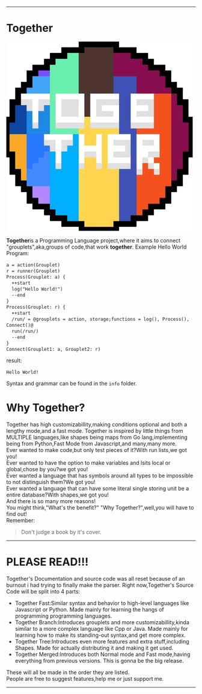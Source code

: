 ******
# Together
![Insert Together Logo](Together.png)


**Together**is a Programming Language project,where it aims to connect "grouplets",aka,groups of code,that work **together**.
Example Hello World Program:
```
a = action(Grouplet)
r = runner(Grouplet)
Process(Grouplet: a) {
  ++start
  log("Hello World!")
  --end
}
Process(Grouplet: r) {
  ++start
  /run/ = @grouplets = action, storage;functions = log(), Process(), Connect()@
  run(/run/)
  --end
}
Connect(Grouplet1: a, Grouplet2: r)
```
result:
```
Hello World!
```
Syntax and grammar can be found in the ``info`` folder.
# Why Together?
Together has high customizabillity,making conditions optional and both a lengthy mode,and a fast mode.
Together is inspired by little things from MULTIPLE languages,like shapes being maps from Go lang,implementing being from Python,Fast Mode from Javascript,and many,many more.\
Ever wanted to make code,but only test pieces of it?With run lists,we got you!\
Ever wanted to have the option to make variables and lsits local or global,chose by you?we got you!\
Ever wanted a language that has symbols around all types to be impossible to not distinguish them?We got you!\
Ever wanted a language that can have some literal single storing unit be a entire database?With shapes,we got you!\
And there is so many more reasons!\
You might think,"What's the benefit?" "Why Together?",well,you will have to find out!\
Remember:
> Don't judge a book by it's cover.

******
# PLEASE READ!!!
Together's Documentation and source code was all reset because of an burnout i had trying to finally make the parser.
Right now,Together's Source Code will be split into 4 parts:
  * Together Fast:Similar syntax and behavior to high-level languages like Javascript or Python. Made mainly for learning the hangs of programming programming languages.
  * Together Branch:Introduces grouplets and more customizabillity,kinda similar to a more complex language like Cpp or Java. Made mainly for learning how to make its standing-out syntax,and get more complex.
  * Together Tree:Introduces even more features and extra stuff,including Shapes. Made for actually distributing it and making it get used.
  * Together Merged:Introduces both Normal mode and Fast mode,having everything from previous versions. This is gonna be the big release.

These will all be made in the order they are listed.\
People are free to suggest features,help me or just support me.
******


